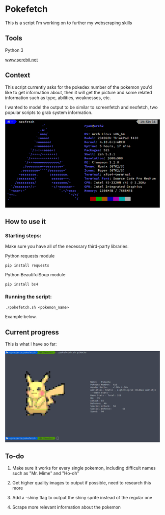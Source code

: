 # Pokefetch
This is a script I'm working on to further my webscraping skills
## Tools
Python 3

www.serebii.net

## Context
This script currently asks for the pokedex number of the pokemon you'd like
to get information about, then it will get the picture and some related
information such as type, abilities, weaknesses, etc.

I wanted to model the output to be similar to screenfetch and neofetch, two popular scripts to grab system information.

![Alt text](imgs/neofetch.png?raw=true "Neofetch Example")



## How to use it

### Starting steps:

Make sure you have all of the necessary third-party libraries:

Python requests module 

```
pip install requests
```

Python BeautifulSoup module 

```
pip install bs4
```

### Running the script:

```
./pokefetch.sh <pokemon_name>
```

Example below.


## Current progress
This is what I have so far:

![Alt text](imgs/progress.png?raw=true "Pokefetch Example")

## To-do

1) Make sure it works for every single pokemon, including difficult names such as "Mr. Mime" and "Ho-oh"

2) Get higher quality images to output if possible, need to research this more

3) Add a -shiny flag to output the shiny sprite instead of the regular one

4) Scrape more relevant information about the pokemon
